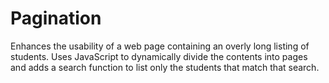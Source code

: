 # Pagination
Enhances the usability of a web page containing an overly long listing of students. Uses JavaScript to dynamically divide the contents into pages and adds a search function to list only the students that match that search.
